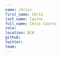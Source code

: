 ```yaml
---
name: chrisc
first_name: Chris
last_name: Cairns
full_name: Chris Cairns
role:
location: DCA
github:
twitter:
team:
---
```

